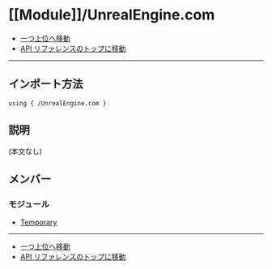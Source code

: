 # [[Module]]/UnrealEngine.com

- [一つ上位へ移動](../main.md)
- [API リファレンスのトップに移動](../main.md)

---

## インポート方法

```verse
using { /UnrealEngine.com }
```

## 説明

(本文なし)

## メンバー

### モジュール

- [Temporary](./M_Temporary/main.md)

---

- [一つ上位へ移動](../main.md)
- [API リファレンスのトップに移動](../main.md)
